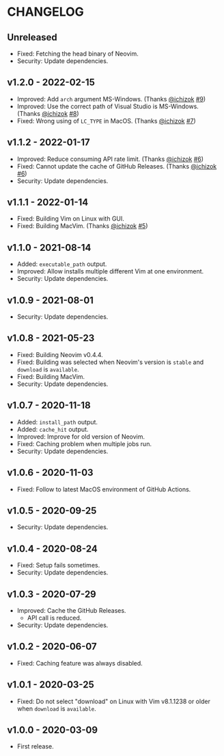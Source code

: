 # CHANGELOG

## Unreleased

- Fixed: Fetching the head binary of Neovim.
- Security: Update dependencies.


## v1.2.0 - 2022-02-15

- Improved: Add `arch` argument MS-Windows.  (Thanks [@ichizok](https://github.com/ichizok) [#9](https://github.com/thinca/action-setup-vim/pull/9))
- Improved: Use the correct path of Visual Studio is MS-Windows.  (Thanks [@ichizok](https://github.com/ichizok) [#8](https://github.com/thinca/action-setup-vim/pull/8))
- Fixed: Wrong using of `LC_TYPE` in MacOS.  (Thanks [@ichizok](https://github.com/ichizok) [#7](https://github.com/thinca/action-setup-vim/pull/7))


## v1.1.2 - 2022-01-17

- Improved: Reduce consuming API rate limit.  (Thanks [@ichizok](https://github.com/ichizok) [#6](https://github.com/thinca/action-setup-vim/pull/6))
- Fixed: Cannot update the cache of GitHub Releases.  (Thanks [@ichizok](https://github.com/ichizok) [#6](https://github.com/thinca/action-setup-vim/pull/6))
- Security: Update dependencies.


## v1.1.1 - 2022-01-14

- Fixed: Building Vim on Linux with GUI.
- Fixed: Building MacVim.  (Thanks [@ichizok](https://github.com/ichizok) [#5](https://github.com/thinca/action-setup-vim/pull/5))


## v1.1.0 - 2021-08-14

- Added: `executable_path` output.
- Improved: Allow installs multiple different Vim at one environment.
- Security: Update dependencies.


## v1.0.9 - 2021-08-01

- Security: Update dependencies.


## v1.0.8 - 2021-05-23

- Fixed: Building Neovim v0.4.4.
- Fixed: Building was selected when Neovim's version is `stable` and `download` is `available`.
- Fixed: Building MacVim.
- Security: Update dependencies.


## v1.0.7 - 2020-11-18

- Added: `install_path` output.
- Added: `cache_hit` output.
- Improved: Improve for old version of Neovim.
- Fixed: Caching problem when multiple jobs run.
- Security: Update dependencies.


## v1.0.6 - 2020-11-03

- Fixed: Follow to latest MacOS environment of GitHub Actions.


## v1.0.5 - 2020-09-25

- Security: Update dependencies.


## v1.0.4 - 2020-08-24

- Fixed: Setup fails sometimes.
- Security: Update dependencies.


## v1.0.3 - 2020-07-29

- Improved: Cache the GitHub Releases.
  - API call is reduced.
- Security: Update dependencies.


## v1.0.2 - 2020-06-07

- Fixed: Caching feature was always disabled.


## v1.0.1 - 2020-03-25

- Fixed: Do not select "download" on Linux with Vim v8.1.1238 or older when `download` is `available`.


## v1.0.0 - 2020-03-09

- First release.
